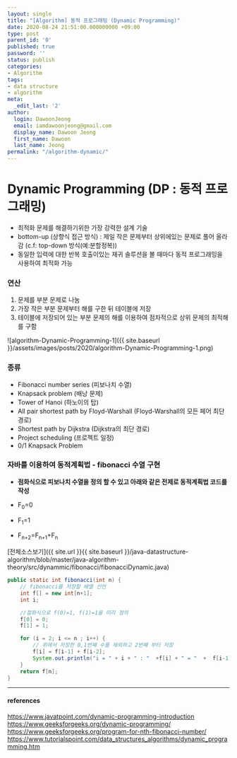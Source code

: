 ```yaml
---
layout: single
title: "[Algorithm] 동적 프로그래밍 (Dynamic Programming)"
date: 2020-08-24 21:51:00.000000000 +09:00
type: post
parent_id: '0'
published: true
password: ''
status: publish
categories:
- Algorithm
tags:
- data structure
- algorithm
meta:
  _edit_last: '2'
author:
  login: DawoonJeong
  email: iamdawoonjeong@gmail.com
  display_name: Dawoon Jeong
  first_name: Dawoon
  last_name: Jeong
permalink: "/algorithm-dynamic/"
---
```

# Dynamic Programming (DP : 동적 프로그래밍)
-  최적화 문제를 해결하기위한 가장 강력한 설계 기술
-  bottom-up (상향식 접근 방식) : 제일 작은 문제부터 상위에있는 문제로 풀어 올라감 (c.f: top-down 방식(예:분할정복))
-  동일한 입력에 대한 반복 호출이있는 재귀 솔루션을 볼 때마다 동적 프로그래밍을 사용하여 최적화 가능

### 연산
1. 문제를 부분 문제로 나눔
2. 가장 작은 부분 문제부터 해를 구한 뒤 테이블에 저장
3. 테이블에 저장되어 있는 부분 문제의 해를 이용하여 점차적으로 상위 문제의 최적해를 구함


![algorithm-Dynamic-Programming-1]({{ site.baseurl }}/assets/images/posts/2020/algorithm-Dynamic-Programming-1.png)


### 종류
- Fibonacci number series (피보나치 수열)
- Knapsack problem (배낭 문제)
- Tower of Hanoi (하노이의 탑)
- All pair shortest path by Floyd-Warshall (Floyd-Warshall의 모든 페어 최단 경로)
- Shortest path by Dijkstra (Dijkstra의 최단 경로)
- Project scheduling (프로젝트 일정)
- 0/1 Knapsack Problem


### 자바를 이용하여 동적계획법 - fibonacci 수열 구현
- **점화식으로 피보나치 수열을 정의 할 수 있고 아래와 같은 전제로 동적계획법 코드를 작성**

- F<sub>0</sub>=0
- F<sub>1</sub>=1
- F<sub>n+2</sub>=F<sub>n+1</sub>+F<sub>n</sub>


[전체소스보기]({{ site.url }}{{ site.baseurl }}/java-datastructure-algorithm/blob/master/java-algorithm-theory/src/dynammic/fibonacci/fibonacciDynamic.java)


```java
public static int fibonacci(int n) {
    // fibonacci를 저장할 배열 선언
    int f[] = new int[n+1];
    int i;

    //점화식으로 f(0)=1, f(1)=1을 미리 정의
    f[0] = 0;
    f[1] = 1;

    for (i = 2; i <= n ; i++) {
        // 위에서 저장한 0,1번째 수를 제외하고 2번째 부터 저장
        f[i] = f[i-1] + f[i-2];
        System.out.println("i = " + i + " : "  +f[i] + " = "  +  f[i-1] + " + " + f[i-2]);
    }
    return f[n];
}
```

---

#### references
<https://www.javatpoint.com/dynamic-programming-introduction>  
<https://www.geeksforgeeks.org/dynamic-programming/>  
<https://www.geeksforgeeks.org/program-for-nth-fibonacci-number/>  
<https://www.tutorialspoint.com/data_structures_algorithms/dynamic_programming.htm>  
